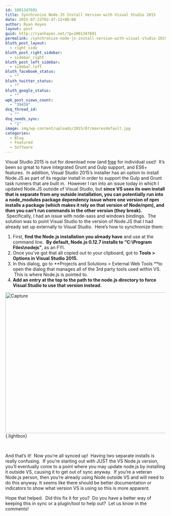 ```yaml
---
id: 1001347691
title: Synchronize Node.JS Install Version with Visual Studio 2015
date: 2015-07-22T02:47:12+00:00
author: Ryan Hayes
layout: post
guid: http://ryanhayes.net/?p=1001347691
permalink: /synchronize-node-js-install-version-with-visual-studio-2015/
bluth_post_layout:
  - right_side
bluth_post_right_sidebar:
  - sidebar_right
bluth_post_left_sidebar:
  - sidebar_left
bluth_facebook_status:
  - ""
bluth_twitter_status:
  - ""
bluth_google_status:
  - ""
wpb_post_views_count:
  - "39418"
dsq_thread_id:
  - ""
dsq_needs_sync:
  - "1"
image: img/wp-content/uploads/2015/07/maxresdefault.jpg
categories:
  - Blog
  - Featured
  - Software
---
```

Visual Studio 2015 is out for download now (and [free](https://www.visualstudio.com/downloads/download-visual-studio-vs) for individual use)!  It&#8217;s been so great to have integrated Grunt and Gulp support, and ES6+ features.  In addition, Visual Studio 2015&#8217;s installer has an option to install Node.JS as part of its regular install in order to support the Gulp and Grunt task runners that are built in.  However I ran into an issue today in which I updated Node.JS outside of Visual Studio, but **since VS uses its own install that is separate from any outside installation, you can potentially run into a node_modules package dependency issue where one version of npm installs a package (which makes it rely on that version of Node/npm), and then you can&#8217;t run commands in the other version (they break).**  Specifically, I had an issue with node-sass and windows bindings.  The solution was to point Visual Studio to the version of Node.JS that I had already set up externally to Visual Studio.  Here&#8217;s how to synchronize them:<!--more-->

  1. First, **find the Node.js installation you already have** and use at the command line.  **By default, Node.js 0.12.7 installs to &#8220;C:\Program Files\nodejs&#8221;**, as an FYI.
  2. Once you&#8217;ve got that all copied out to your clipboard, got to **Tools > Options in Visual Studio 2015.**
  3. In this dialog, go to **Projects and Solutions > External Web Tools **to open the dialog that manages all of the 3rd party tools used within VS.  This is where Node.js is pointed to.
  4. **Add an entry at the top to the path to the node.js directory to force Visual Studio to use that version instead.**

[<img class="alignnone size-full wp-image-1001347693" src="https://ryanhayes.netimg/wp-content/uploads/2015/07/Capture.png" alt="Capture" width="760" height="442" srcset="https://ryanhayes.netimg/wp-content/uploads/2015/07/Capture.png 760w, https://ryanhayes.netimg/wp-content/uploads/2015/07/Capture-300x174.png 300w, https://ryanhayes.netimg/wp-content/uploads/2015/07/Capture-610x355.png 610w" sizes="(max-width: 760px) 100vw, 760px" />](http://ryanhayes.netimg/wp-content/uploads/2015/07/Capture.png){.lightbox}

&nbsp;

And that&#8217;s it!  Now you&#8217;re all synced up!  Having two separate installs is really confusing.  If you&#8217;re starting out with JUST the VS Node.js version, you&#8217;ll eventually come to a point where you may update node.js by installing it outside VS, causing it to get out of sync anyway.  If you&#8217;re a veteran Node.js person, then you&#8217;re already using Node outside VS and will need to do this anyway. It seems like there should be better documentation or indicators to show what version VS is using so this is more apparent.

Hope that helped.  Did this fix it for you?  Do you have a better way of keeping this in sync or a plugin/tool to help out?  Let us know in the comments!